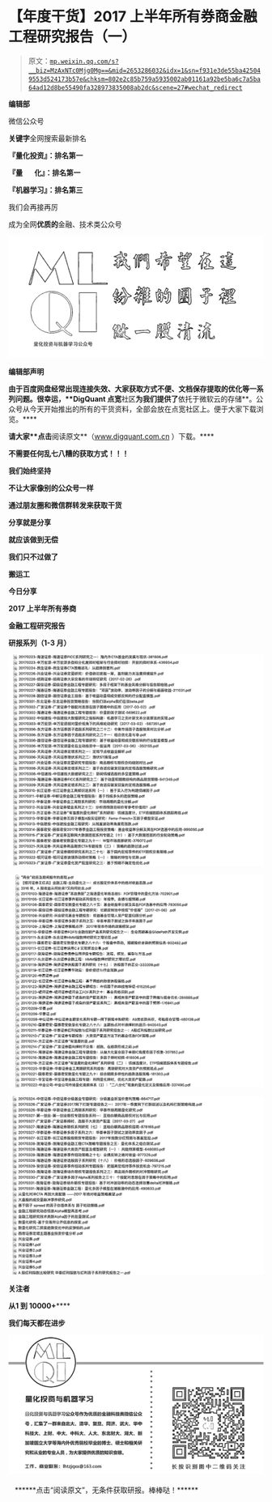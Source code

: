 # 【年度干货】2017 上半年所有券商金融工程研究报告（一）

> 原文：[`mp.weixin.qq.com/s?__biz=MzAxNTc0Mjg0Mg==&mid=2653286032&idx=1&sn=f931e3de55ba425049553d524173b57e&chksm=802e2c85b759a5935002ab01161a92be5ba6c7a5ba64ad12d8be55490fa328973835008ab2dc&scene=27#wechat_redirect`](http://mp.weixin.qq.com/s?__biz=MzAxNTc0Mjg0Mg==&mid=2653286032&idx=1&sn=f931e3de55ba425049553d524173b57e&chksm=802e2c85b759a5935002ab01161a92be5ba6c7a5ba64ad12d8be55490fa328973835008ab2dc&scene=27#wechat_redirect)

**编辑部**

微信公众号

**关键字**全网搜索最新排名

**『量化投资』：排名第一**

**『量       化』：排名第一**

**『机器学习』：排名第三**

我们会再接再厉

成为全网**优质的**金融、技术类公众号

**![](img/d9d6173e0d3c9aea3d23b9ae66445d68.png)**

******编辑部声明****** 

****由于百度网盘经常出现连接失效、大家获取方式不便、文档保存提取的优化等一系列问题。很幸运，**DigQuant 点宽****社区**为我们提供了**依托于微软云的存储**。公众号从今天开始推出的所有的干货资料，全部会放在点宽社区上。便于大家下载浏览。****

****请大家**点击****阅读原文**（www.digquant.com.cn ）下载。****

******不需要任何乱七八糟的获取方式！！！******

****我们始终坚持****

******不让大家像别的公众号一样******

****通过朋友圈和微信群转发来获取干货****

******分享就是分享******

******就应该做到无偿******

****我们只不过做了****

****搬运工****

******今日分享******

****2017 上半年**所有券商******

******金融工程**研究报告****

******研报系列（1-3 月）******

****![](img/d71e40152c2f985f531367671882a981.png)****

****![](img/b4f3439e250827fd251ba5cc505d2309.png)****

****![](img/49ad08cfdc313ce543a0d643c0055603.png)****

******关注者******

******从****1 到 10000+******

******我们每天都在进步******

****![](img/75adf94249ccd19cd678f27528ec406b.png)****

<fieldset class="96wx-bdc" style="box-sizing: border-box; border: 0px rgb(82, 154, 243); width: 472px; margin-top: 0.5em; margin-bottom: 0.5em; word-wrap: break-word !important;">******点击“阅读原文”，无条件获取研报。棒棒哒！******</fieldset>